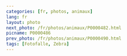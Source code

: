 ```yaml
---
categories: [fr, photos, animaux]
lang: fr
layout: photo
next_photo: /fr/photos/animaux/P0000482.html
picname: P0000486
prev_photo: /fr/photos/animaux/P0000490.html
tags: [Fotofalle, Zebra]
---
```

